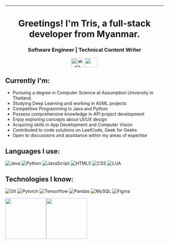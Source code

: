 
</p>
<hr>
<h1 align="center">Greetings! I'm Tris, a full-stack developer from Myanmar. </h1>
<h3 align="center">Software Engineer | Technical Content Writer </h3>
<p align="center">
<a href="https://www.linkedin.com/in/min-myint-mo-soe-1086bb2a9/" target="blank"><img align="center" src="https://cdn.jsdelivr.net/npm/simple-icons@3.0.1/icons/linkedin.svg" alt="aksia" height="30" width="40" /></a>
 <a href = "mailto: minmyintmosoe@gmail.com"><img align="center" src="https://simpleicons.org/icons/gmail.svg" height="30" width="40" /></a>
</p>
</p>

## Currently I'm:

- Pursuing a degree in Computer Science at Assumption University in Thailand.
- Studying Deep Learning and working in AI/ML projects
- Competitive Programming in Java and Python
- Possess comprehensive knowledge in API project development
- Enjoy exploring concepts about UI/UX design
- Acquiring skills in App Development and Computer Vision
- Contributed to code solutions on LeetCode, Geek for Geeks
- Open to discussions and assistance within my areas of expertise

## Languages I use:

![Java](https://img.shields.io/badge/-Java-000000?style=flat&logo=Java&logoColor=007396)
![Python](https://img.shields.io/badge/-Python-000000?style=flat&logo=python)
![JavaScript](https://img.shields.io/badge/-JavaScript-000000?style=flat&logo=javascript)
![HTML5](https://img.shields.io/badge/-HTML5-000000?style=flat&logo=HTML5)
![CSS](https://img.shields.io/badge/-CSS-000000?style=flat&logo=CSS)
![LUA](https://img.shields.io/badge/-LUA-000000?style=flat&logo=LUA)


## Technologies I know:

![Git](https://img.shields.io/badge/git-EE4C2C?style=for-the-badge&logo=git&logoColor=222831)
![Pytorch](https://img.shields.io/badge/PyTorch-EE4C2C?style=for-the-badge&logo=pytorch&logoColor=222831)
![Tensorflow](https://img.shields.io/badge/TensorFlow-FF6F00?style=for-the-badge&logo=tensorflow&logoColor=222831)
![Pandas](https://img.shields.io/badge/Pandas-2C2D72?style=for-the-badge&logo=pandas&logoColor=222831)
![MySQL](https://img.shields.io/badge/MySQL-005C84?style=for-the-badge&logo=mysql&logoColor=222831)
![Figma](https://img.shields.io/badge/Figma-F24E1E?style=for-the-badge&logo=figma&logoColor=222831)

<img align="" height='130px' src="https://github-readme-stats.vercel.app/api?username=TrisTheKitten&hide_title=true&show_icons=true&include_all_commits=true&line_height=21&bg_color=0,EC6C6C,FFD479,FFFC79,73FA79&theme=graywhite" /><img align="" height='130px' src="https://github-readme-stats.vercel.app/api/top-langs/?username=TrisTheKitten&hide_title=true&layout=compact&bg_color=0,73FA79,73FDFF,D783FF&theme=graywhite" />



